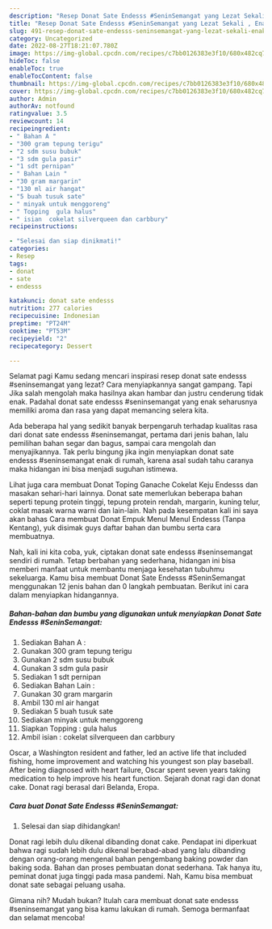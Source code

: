 ```yaml
---
description: "Resep Donat Sate Endesss #SeninSemangat yang Lezat Sekali , Enak Banget"
title: "Resep Donat Sate Endesss #SeninSemangat yang Lezat Sekali , Enak Banget"
slug: 491-resep-donat-sate-endesss-seninsemangat-yang-lezat-sekali-enak-banget
category: Uncategorized
date: 2022-08-27T18:21:07.780Z
image: https://img-global.cpcdn.com/recipes/c7bb0126383e3f10/680x482cq70/donat-sate-endesss-seninsemangat-foto-resep-utama.jpg
hideToc: false
enableToc: true
enableTocContent: false
thumbnail: https://img-global.cpcdn.com/recipes/c7bb0126383e3f10/680x482cq70/donat-sate-endesss-seninsemangat-foto-resep-utama.jpg
cover: https://img-global.cpcdn.com/recipes/c7bb0126383e3f10/680x482cq70/donat-sate-endesss-seninsemangat-foto-resep-utama.jpg
author: Admin
authorAv: notfound
ratingvalue: 3.5
reviewcount: 14
recipeingredient:
- " Bahan A "
- "300 gram tepung terigu"
- "2 sdm susu bubuk"
- "3 sdm gula pasir"
- "1 sdt pernipan"
- " Bahan Lain "
- "30 gram margarin"
- "130 ml air hangat"
- "5 buah tusuk sate"
- " minyak untuk menggoreng"
- " Topping  gula halus"
- " isian  cokelat silverqueen dan carbbury"
recipeinstructions:

- "Selesai dan siap dinikmati!"
categories:
- Resep
tags:
- donat
- sate
- endesss

katakunci: donat sate endesss 
nutrition: 277 calories
recipecuisine: Indonesian
preptime: "PT24M"
cooktime: "PT53M"
recipeyield: "2"
recipecategory: Dessert

---
```



Selamat pagi Kamu sedang mencari inspirasi resep donat sate endesss #seninsemangat yang lezat? Cara menyiapkannya sangat gampang. Tapi Jika salah mengolah maka hasilnya akan hambar dan justru cenderung tidak enak. Padahal donat sate endesss #seninsemangat yang enak seharusnya memiliki aroma dan rasa yang dapat memancing selera kita.


Ada beberapa hal yang sedikit banyak berpengaruh terhadap kualitas rasa dari donat sate endesss #seninsemangat, pertama dari jenis bahan, lalu pemilihan bahan segar dan bagus, sampai cara mengolah dan menyajikannya. Tak perlu bingung jika ingin menyiapkan donat sate endesss #seninsemangat enak di rumah, karena asal sudah tahu caranya maka hidangan ini bisa menjadi suguhan istimewa.

Lihat juga cara membuat Donat Toping Ganache Cokelat Keju Endesss dan masakan sehari-hari lainnya. Donat sate memerlukan beberapa bahan seperti tepung protein tinggi, tepung protein rendah, margarin, kuning telur, coklat masak warna warni dan lain-lain. Nah pada kesempatan kali ini saya akan bahas Cara membuat Donat Empuk Menul Menul Endesss (Tanpa Kentang), yuk disimak guys daftar bahan dan bumbu serta cara membuatnya.


Nah, kali ini kita coba, yuk, ciptakan donat sate endesss #seninsemangat sendiri di rumah. Tetap berbahan yang sederhana, hidangan ini bisa memberi manfaat untuk membantu menjaga kesehatan tubuhmu sekeluarga. Kamu bisa membuat Donat Sate Endesss #SeninSemangat menggunakan 12 jenis bahan dan 0 langkah pembuatan. Berikut ini cara dalam menyiapkan hidangannya.

<!--inarticleads1-->

##### Bahan-bahan dan bumbu yang digunakan untuk menyiapkan Donat Sate Endesss #SeninSemangat:

1. Sediakan  Bahan A :
1. Gunakan 300 gram tepung terigu
1. Gunakan 2 sdm susu bubuk
1. Gunakan 3 sdm gula pasir
1. Sediakan 1 sdt pernipan
1. Sediakan  Bahan Lain :
1. Gunakan 30 gram margarin
1. Ambil 130 ml air hangat
1. Sediakan 5 buah tusuk sate
1. Sediakan  minyak untuk menggoreng
1. Siapkan  Topping : gula halus
1. Ambil  isian : cokelat silverqueen dan carbbury


Oscar, a Washington resident and father, led an active life that included fishing, home improvement and watching his youngest son play baseball. After being diagnosed with heart failure, Oscar spent seven years taking medication to help improve his heart function. Sejarah donat ragi dan donat cake. Donat ragi berasal dari Belanda, Eropa. 

<!--inarticleads2-->

##### Cara buat Donat Sate Endesss #SeninSemangat:


1. Selesai dan siap dihidangkan!

Donat ragi lebih dulu dikenal dibanding donat cake. Pendapat ini diperkuat bahwa ragi sudah lebih dulu dikenal berabad-abad yang lalu dibanding dengan orang-orang mengenal bahan pengembang baking powder dan baking soda. Bahan dan proses pembuatan donat sederhana. Tak hanya itu, peminat donat juga tinggi pada masa pandemi. Nah, Kamu bisa membuat donat sate sebagai peluang usaha. 

Gimana nih? Mudah bukan? Itulah cara membuat donat sate endesss #seninsemangat yang bisa kamu lakukan di rumah. Semoga bermanfaat dan selamat mencoba!
